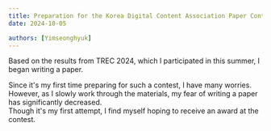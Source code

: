 ```yaml
---
title: Preparation for the Korea Digital Content Association Paper Contest
date: 2024-10-05

authors: [Yimseonghyuk]
---
```


Based on the results from TREC 2024, which I participated in this summer, I began writing a paper.

<!--more-->

Since it's my first time preparing for such a contest, I have many worries.  
However, as I slowly work through the materials, my fear of writing a paper has significantly decreased.  
Though it's my first attempt, I find myself hoping to receive an award at the contest.
